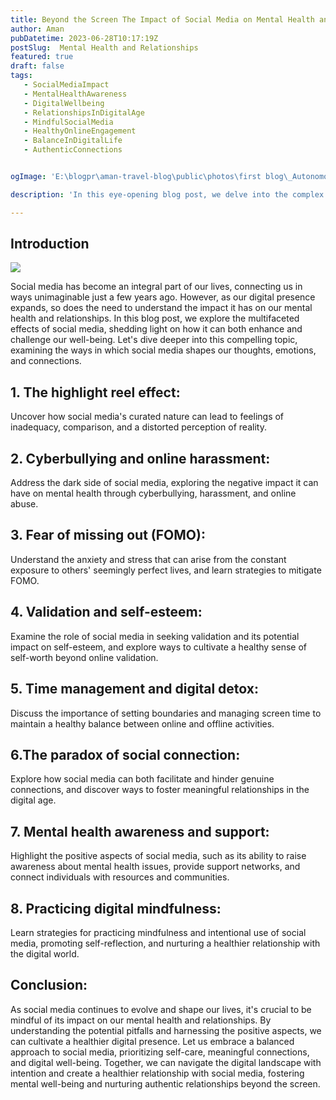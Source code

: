 ```yaml
---
title: Beyond the Screen The Impact of Social Media on Mental Health and Relationships
author: Aman
pubDatetime: 2023-06-28T10:17:19Z
postSlug:  Mental Health and Relationships
featured: true
draft: false
tags:
   - SocialMediaImpact
   - MentalHealthAwareness
   - DigitalWellbeing
   - RelationshipsInDigitalAge
   - MindfulSocialMedia
   - HealthyOnlineEngagement
   - BalanceInDigitalLife
   - AuthenticConnections


ogImage: 'E:\blogpr\aman-travel-blog\public\photos\first blog\_Autonomous Wea 0.png'

description: 'In this eye-opening blog post, we delve into the complex relationship between social media and mental health, uncovering the profound effects it has on our well-being and interpersonal connections. By exploring the impact of social media on mental health, we aim to raise awareness and encourage a balanced approach to digital engagement. Join us as we navigate the digital landscape, examining the benefits and potential pitfalls, and discovering strategies for cultivating a healthy relationship with social media.'

---
```

## Introduction

![](https://images.unsplash.com/photo-1573152143286-0c422b4d2175?ixlib=rb-4.0.3&ixid=M3wxMjA3fDB8MHxzZWFyY2h8Nnx8U29jaWFsJTIwTWVkaWF8ZW58MHx8MHx8fDA%3D&auto=format&fit=crop&w=600&q=60)

Social media has become an integral part of our lives, connecting us in ways unimaginable just a few years ago. However, as our digital presence expands, so does the need to understand the impact it has on our mental health and relationships. In this blog post, we explore the multifaceted effects of social media, shedding light on how it can both enhance and challenge our well-being. Let's dive deeper into this compelling topic, examining the ways in which social media shapes our thoughts, emotions, and connections.


## 1. The highlight reel effect:
 Uncover how social media's curated nature can lead to feelings of inadequacy, comparison, and a distorted perception of reality.

## 2. Cyberbullying and online harassment:
 Address the dark side of social media, exploring the negative impact it can have on mental health through cyberbullying, harassment, and online abuse.

## 3. Fear of missing out (FOMO):
 Understand the anxiety and stress that can arise from the constant exposure to others' seemingly perfect lives, and learn strategies to mitigate FOMO.
## 4. Validation and self-esteem:
 Examine the role of social media in seeking validation and its potential impact on self-esteem, and explore ways to cultivate a healthy sense of self-worth beyond online validation.
## 5. Time management and digital detox:
 Discuss the importance of setting boundaries and managing screen time to maintain a healthy balance between online and offline activities.

## 6.The paradox of social connection: 
Explore how social media can both facilitate and hinder genuine connections, and discover ways to foster meaningful relationships in the digital age.

## 7. Mental health awareness and support:
 Highlight the positive aspects of social media, such as its ability to raise awareness about mental health issues, provide support networks, and connect individuals with resources and communities.

## 8. Practicing digital mindfulness:
 Learn strategies for practicing mindfulness and intentional use of social media, promoting self-reflection, and nurturing a healthier relationship with the digital world.


## Conclusion:
As social media continues to evolve and shape our lives, it's crucial to be mindful of its impact on our mental health and relationships. By understanding the potential pitfalls and harnessing the positive aspects, we can cultivate a healthier digital presence. Let us embrace a balanced approach to social media, prioritizing self-care, meaningful connections, and digital well-being. Together, we can navigate the digital landscape with intention and create a healthier relationship with social media, fostering mental well-being and nurturing authentic relationships beyond the screen.


